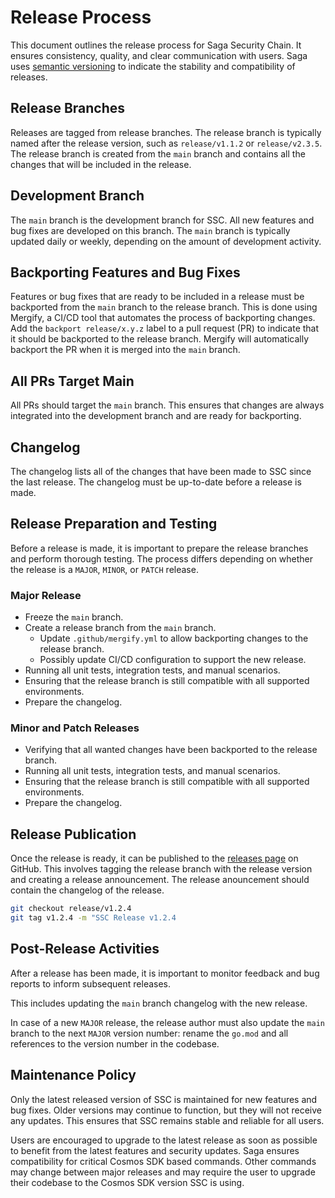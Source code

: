 # Release Process

This document outlines the release process for Saga Security Chain. It ensures consistency, quality, and clear communication with users.
Saga uses [semantic versioning](https://semver.org/) to indicate the stability and compatibility of releases.

## Release Branches

Releases are tagged from release branches. The release branch is typically named after the release version, such as `release/v1.1.2` or `release/v2.3.5`. The release branch is created from the `main` branch and contains all the changes that will be included in the release.

## Development Branch

The `main` branch is the development branch for SSC. All new features and bug fixes are developed on this branch. The `main` branch is typically updated daily or weekly, depending on the amount of development activity.

## Backporting Features and Bug Fixes

Features or bug fixes that are ready to be included in a release must be backported from the `main` branch to the release branch. This is done using Mergify, a CI/CD tool that automates the process of backporting changes. Add the `backport release/x.y.z` label to a pull request (PR) to indicate that it should be backported to the release branch. Mergify will automatically backport the PR when it is merged into the `main` branch.

## All PRs Target Main

All PRs should target the `main` branch. This ensures that changes are always integrated into the development branch and are ready for backporting.

## Changelog

The changelog lists all of the changes that have been made to SSC since the last release. The changelog must be up-to-date before a release is made.

## Release Preparation and Testing

Before a release is made, it is important to prepare the release branches and perform thorough testing.
The process differs depending on whether the release is a `MAJOR`, `MINOR`, or `PATCH` release.

### Major Release

* Freeze the `main` branch.
* Create a release branch from the `main` branch.
  * Update `.github/mergify.yml` to allow backporting changes to the release branch.
  * Possibly update CI/CD configuration to support the new release.
* Running all unit tests, integration tests, and manual scenarios.
* Ensuring that the release branch is still compatible with all supported environments.
* Prepare the changelog.

### Minor and Patch Releases

* Verifying that all wanted changes have been backported to the release branch.
* Running all unit tests, integration tests, and manual scenarios.
* Ensuring that the release branch is still compatible with all supported environments.
* Prepare the changelog.

## Release Publication

Once the release is ready, it can be published to the [releases page](https://github.com/sagaxyz/ssc/releases) on GitHub. This involves tagging the release branch with the release version and creating a release announcement. The release anouncement should contain the changelog of the release.

```bash
git checkout release/v1.2.4
git tag v1.2.4 -m "SSC Release v1.2.4
```

## Post-Release Activities

After a release has been made, it is important to monitor feedback and bug reports to inform subsequent releases.

This includes updating the `main` branch changelog with the new release.

In case of a new `MAJOR` release, the release author must also update the `main` branch to the next `MAJOR` version number: rename the `go.mod` and all references to the version number in the codebase.

## Maintenance Policy

Only the latest released version of SSC is maintained for new features and bug fixes. Older versions may continue to function, but they will not receive any updates. This ensures that SSC remains stable and reliable for all users.

Users are encouraged to upgrade to the latest release as soon as possible to benefit from the latest features and security updates.
Saga ensures compatibility for critical Cosmos SDK based commands.
Other commands may change between major releases and may require the user to upgrade their codebase to the Cosmos SDK version SSC is using.
